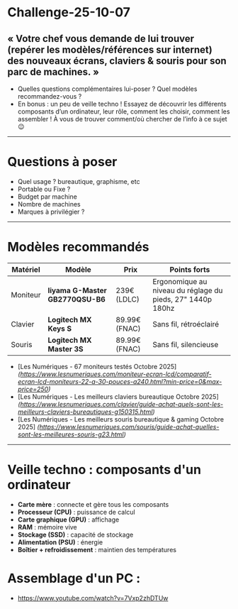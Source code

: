 # Challenge-25-10-07
## « Votre chef vous demande de lui trouver (repérer les modèles/références sur internet) des nouveaux écrans, claviers &amp; souris pour son parc de machines. »
- Quelles questions complémentaires lui-poser ? Quel modèles recommandez-vous ? 
- En bonus : un peu de veille techno ! Essayez de découvrir les différents composants d’un ordinateur, leur rôle, comment les choisir, comment les assembler ! À vous de trouver comment/où chercher de l’info à ce sujet 😉
---
# Questions à poser
- Quel usage ? bureautique, graphisme, etc
- Portable ou Fixe ?
- Budget par machine
- Nombre de machines
- Marques à privilégier ?
---
# Modèles recommandés
| Matériel | Modèle | Prix | Points forts |
|-----------|---------|------|---------------|
| Moniteur | **Iiyama G-Master GB2770QSU-B6** | 239€ (LDLC) | Ergonomique au niveau du réglage du pieds, 27" 1440p 180hz |
| Clavier | **Logitech MX Keys S** | 89.99€ (FNAC) | Sans fil, rétroéclairé |
| Souris | **Logitech MX Master 3S** | 89.99€ (FNAC) | Sans fil, silencieuse |

- [Les Numériques - 67 moniteurs testés Octobre 2025]
*(https://www.lesnumeriques.com/moniteur-ecran-lcd/comparatif-ecran-lcd-moniteurs-22-a-30-pouces-a240.html?min-price=0&max-price=250)*
- [Les Numériques - Les meilleurs claviers bureautique Octobre 2025]
*(https://www.lesnumeriques.com/clavier/guide-achat-quels-sont-les-meilleurs-claviers-bureautiques-g150315.html)*
- [Les Numériques - Les meilleurs souris bureautique & gaming Octobre 2025]
*(https://www.lesnumeriques.com/souris/guide-achat-quelles-sont-les-meilleures-souris-g23.html)*

---
# Veille techno : composants d'un ordinateur
- **Carte mère** : connecte et gère tous les composants 
- **Processeur (CPU)** : puissance de calcul
- **Carte graphique (GPU)** : affichage 
- **RAM** : mémoire vive  
- **Stockage (SSD)** : capacité de stockage 
- **Alimentation (PSU)** : énergie  
- **Boîtier + refroidissement** : maintien des températures  
# Assemblage d'un PC : 
- https://www.youtube.com/watch?v=7Vxp2zhDTUw
